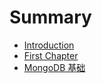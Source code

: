 # Summary

* [Introduction](README.md)
* [First Chapter](chapter1.md)
* [MongoDB 基础](mongodb-ji-chu.md)

